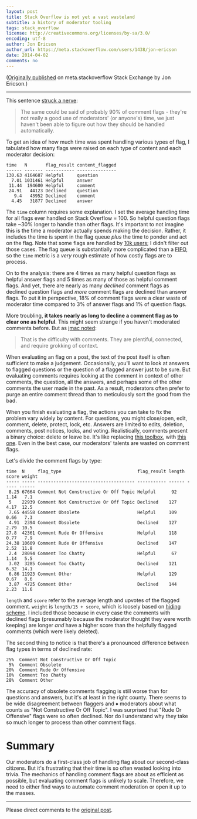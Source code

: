 ```yaml
---
layout: post
title: Stack Overflow is not yet a vast wasteland
subtitle: a history of moderator tooling
tags: stack_overflow
license: http://creativecommons.org/licenses/by-sa/3.0/
encoding: utf-8
author: Jon Ericson
author_url: https://meta.stackoverflow.com/users/1438/jon-ericson
date: 2014-04-02
comments: no
---
```


([Originally published](https://meta.stackoverflow.com/a/251176/1438) on meta.stackoverflow Stack Exchange by Jon Ericson.)

---

This sentence [struck a nerve](https://meta.stackoverflow.com/search?q=user%3A1438+%5Bcomments%5D):

> The same could be said of probably 90% of comment flags - they're not really a good use of moderators' (or anyone's) time, we just haven't been able to figure out how they should be handled automatically.

To get an idea of how much time was spent handling various types of flag, I tabulated how many flags were raised on each type of content and each moderator decision:

    time   N       flag_result content_flagged 
    ------ ------- ----------- --------------- 
    130.63 4164687 Helpful     question        
      7.01 1031461 Helpful     answer          
     11.44  194600 Helpful     comment         
     24.91   44123 Declined    question        
       9.4   43952 Declined    comment         
      4.45   31877 Declined    answer          

The `time` column requires some explanation. I set the average handling time for all flags ever handled on Stack Overflow = 100.  So helpful question flags take ~30% longer to handle than other flags. It's important to not imagine this is the time a moderator actually spends making the decision. Rather, it includes the time is spent in the flag queue _plus_ the time to ponder and act on the flag. Note that some flags are handled by [10k users](https://meta.stackoverflow.com/help/privileges/moderator-tools); I didn't filter out those cases. The flag queue is substantially more complicated than a [FIFO](http://en.wikipedia.org/wiki/FIFO), so the `time` metric is a _very_ rough estimate of how costly flags are to process. 

On to the analysis: there are 4 times as many helpful question flags as helpful answer flags and 5 times as many of those as helpful comment flags. And yet, there are nearly as many _declined_ comment flags as declined question flags and _more_ comment flags are declined than answer flags.  To put it in perspective, 18% of comment flags were a clear waste of moderator time compared to 3% of answer flags and 1% of question flags. 

More troubling, **it takes nearly as long to decline a comment flag as to clear one as helpful**. This might seem strange if you haven't moderated comments before. But as [jmac noted](https://meta.stackexchange.com/questions/227454/stack-overflow-is-not-yet-a-vast-wasteland-a-history-of-moderator-tooling#comment745509_227454):

> That is the difficulty with comments. They are plentiful, connected, and require grokking of context.

When evaluating an flag on a post, the text of the post itself is often sufficient to make a judgement. Occasionally, you'll want to look at answers to flagged questions or the question of a flagged answer just to be sure. But evaluating comments requires looking at the comment in context of other comments, the question, all the answers, and perhaps some of the other comments the user made in the past. As a result, moderators often prefer to purge an entire comment thread than to meticulously sort the good from the bad.

When you finish evaluating a flag, the actions you can take to fix the problem vary widely by content. For questions, you might close/open, edit, comment, delete, protect, lock, etc. Answers are limited to edits, deletion, comments, post notices, locks, and voting. Realistically, comments present a binary choice: delete or leave be. It's like replacing [this toolbox](https://i.sstatic.net/Zjv5x.jpg), with [this one](http://upload.wikimedia.org/wikipedia/commons/9/9b/Mallet_menuisier.jpg). Even in the best case, our moderators' talents are wasted on comment flags.

Let's divide the comment flags by type:

    time  N     flag_type                             flag_result length score weight
    ----- ----- ------------------------------------- ----------- ------ ----- ------
     8.25 67664 Comment Not Constructive Or Off Topic Helpful      92    1.14   7.1 
     5    22939 Comment Not Constructive Or Off Topic Declined    127    4.17  12.5
     7.65 44558 Comment Obsolete                      Helpful     109    0.66   7.3
     4.91  2394 Comment Obsolete                      Declined    127    2.79  10.5
    27.8  42361 Comment Rude Or Offensive             Helpful     118    0.77   7.9
    24.38 10609 Comment Rude Or Offensive             Declined    147    2.52  11.8
     2.4  28094 Comment Too Chatty                    Helpful      67    1.14   5.5
     3.02  3285 Comment Too Chatty                    Declined    121    6.32  14.1
     6.86 11923 Comment Other                         Helpful     129    0.67   8.6
     3.87  4725 Comment Other                         Declined    144    2.23  11.6

`length` and `score` refer to the average length and upvotes of the flagged comment. `weight` is `length/15 + score`, which is loosely based on [hiding scheme](https://meta.stackexchange.com/q/204402/1438). I included those because in every case the comments with declined flags (presumably because the moderator thought they were worth keeping) are longer _and_ have a higher score than the helpfully flagged comments (which were likely deleted). 

The second thing to notice is that there's a pronounced difference between flag types in terms of declined rate:

    25%  Comment Not Constructive Or Off Topic
     5%  Comment Obsolete
    20%  Comment Rude Or Offensive
    10%  Comment Too Chatty
    28%  Comment Other

The accuracy of obsolete comments flagging is still worse than for questions and answers, but it's at least in the right county. There seems to be wide disagreement between flaggers and ♦ moderators about what counts as "Not Constructive Or Off Topic". I was surprised that "Rude Or Offensive" flags were so often declined. Nor do I understand why they take so much longer to process than other comment flags.

# Summary

Our moderators do a first-class job of handling flag about our second-class citizens. But it's frustrating that their time is so often wasted looking into trivia. The mechanics of handling comment flags are about as efficient as possible, but evaluating comment flags is unlikely to scale. Therefore, we need to either find ways to automate comment moderation or open it up to the masses.

---

Please direct comments to the [original post](https://meta.stackoverflow.com/a/251176/1438).

